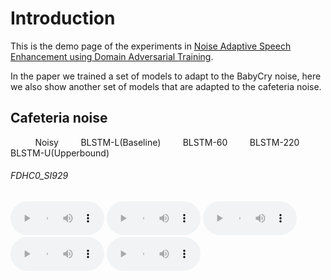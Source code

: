 # Introduction

This is the demo page of the experiments in [Noise Adaptive Speech Enhancement using Domain Adversarial Training](https://arxiv.org/abs/1807.07501).

In the paper we trained a set of models to adapt to the BabyCry noise, here we also show another set of models that are adapted to the cafeteria noise.

## Cafeteria noise

 &nbsp; &nbsp; &nbsp; &nbsp; &nbsp; Noisy &nbsp; &nbsp; &nbsp; &nbsp; BLSTM-L(Baseline) &nbsp; &nbsp; &nbsp; &nbsp; BLSTM-60 &nbsp; &nbsp; &nbsp; &nbsp; BLSTM-220 &nbsp; &nbsp; &nbsp; &nbsp; BLSTM-U(Upperbound)

###### FDHC0_SI929
<audio style="width:150px" controls="controls">
	<source src="wavs/cafe/noisy/FDHC0_SI929.wav" type="audio/wav" />
</audio>
<audio style="width:150px" controls="controls">
	<source src="wavs/cafe/base/FDHC0_SI929.wav" type="audio/wav" />
</audio>
<audio style="width:150px" controls="controls">
	<source src="wavs/cafe/60/FDHC0_SI929.wav" type="audio/wav" />
</audio>
<audio style="width:150px" controls="controls">
	<source src="wavs/cafe/220/FDHC0_SI929.wav" type="audio/wav" />
</audio>
<audio style="width:150px" controls="controls">
	<source src="wavs/cafe/upper/FDHC0_SI929.wav" type="audio/wav" />
</audio>



